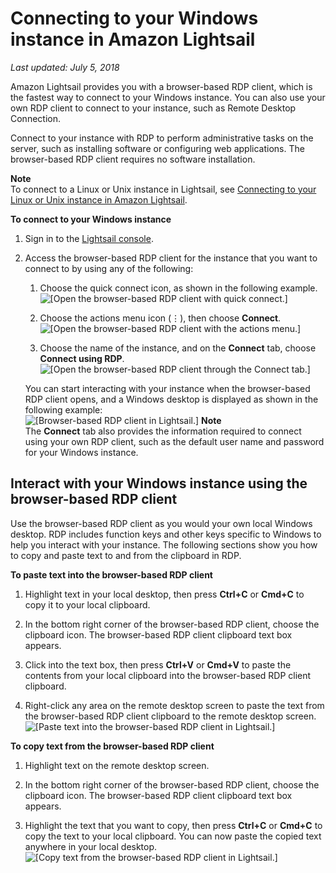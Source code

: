 # Connecting to your Windows instance in Amazon Lightsail<a name="connect-to-your-windows-based-instance-using-amazon-lightsail"></a>

 *Last updated: July 5, 2018* 

Amazon Lightsail provides you with a browser\-based RDP client, which is the fastest way to connect to your Windows instance\. You can also use your own RDP client to connect to your instance, such as Remote Desktop Connection\.

Connect to your instance with RDP to perform administrative tasks on the server, such as installing software or configuring web applications\. The browser\-based RDP client requires no software installation\.

**Note**  
To connect to a Linux or Unix instance in Lightsail, see [Connecting to your Linux or Unix instance in Amazon Lightsail](lightsail-how-to-connect-to-your-instance-virtual-private-server.md)\.

**To connect to your Windows instance**

1. Sign in to the [Lightsail console](https://lightsail.aws.amazon.com/)\.

1. Access the browser\-based RDP client for the instance that you want to connect to by using any of the following:

   1. Choose the quick connect icon, as shown in the following example\.  
![\[Open the browser-based RDP client with quick connect.\]](https://d9yljz1nd5001.cloudfront.net/en_us/cfefe1b500656f5beb2491eaf820d8f4/images/connect-to-windows-instance-using-rdp-connection-shortcut.png)

   1. Choose the actions menu icon \(⋮\), then choose **Connect**\.  
![\[Open the browser-based RDP client with the actions menu.\]](https://d9yljz1nd5001.cloudfront.net/en_us/cfefe1b500656f5beb2491eaf820d8f4/images/animated-gif-lightsail-instance-actions-menu-windows.gif)

   1. Choose the name of the instance, and on the **Connect** tab, choose **Connect using RDP**\.  
![\[Open the browser-based RDP client through the Connect tab.\]](https://d9yljz1nd5001.cloudfront.net/en_us/cfefe1b500656f5beb2491eaf820d8f4/images/amazon-lightsail-connect-using-rdp-button.png)

   You can start interacting with your instance when the browser\-based RDP client opens, and a Windows desktop is displayed as shown in the following example:  
![\[Browser-based RDP client in Lightsail.\]](https://d9yljz1nd5001.cloudfront.net/en_us/cfefe1b500656f5beb2491eaf820d8f4/images/amazon-lightsail-web-based-rdp-client.png)
**Note**  
The **Connect** tab also provides the information required to connect using your own RDP client, such as the default user name and password for your Windows instance\.

## Interact with your Windows instance using the browser\-based RDP client<a name="interact-with-your-instance"></a>

Use the browser\-based RDP client as you would your own local Windows desktop\. RDP includes function keys and other keys specific to Windows to help you interact with your instance\. The following sections show you how to copy and paste text to and from the clipboard in RDP\.

**To paste text into the browser\-based RDP client**

1. Highlight text in your local desktop, then press **Ctrl\+C** or **Cmd\+C** to copy it to your local clipboard\.

1. In the bottom right corner of the browser\-based RDP client, choose the clipboard icon\. The browser\-based RDP client clipboard text box appears\.

1. Click into the text box, then press **Ctrl\+V** or **Cmd\+V** to paste the contents from your local clipboard into the browser\-based RDP client clipboard\.

1. Right\-click any area on the remote desktop screen to paste the text from the browser\-based RDP client clipboard to the remote desktop screen\.  
![\[Paste text into the browser-based RDP client in Lightsail.\]](https://d9yljz1nd5001.cloudfront.net/en_us/cfefe1b500656f5beb2491eaf820d8f4/images/amazon-lightsail-paste-rdp-windows.gif)

**To copy text from the browser\-based RDP client**

1. Highlight text on the remote desktop screen\.

1. In the bottom right corner of the browser\-based RDP client, choose the clipboard icon\. The browser\-based RDP client clipboard text box appears\.

1. Highlight the text that you want to copy, then press **Ctrl\+C** or **Cmd\+C** to copy the text to your local clipboard\. You can now paste the copied text anywhere in your local desktop\.  
![\[Copy text from the browser-based RDP client in Lightsail.\]](https://d9yljz1nd5001.cloudfront.net/en_us/cfefe1b500656f5beb2491eaf820d8f4/images/amazon-lightsail-copy-rdp-windows.gif)